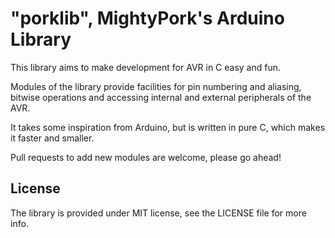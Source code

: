 # "porklib", MightyPork's Arduino Library

This library aims to make development for AVR in C easy and fun.

Modules of the library provide facilities for pin numbering and aliasing,
bitwise operations and accessing internal and external peripherals of the AVR.

It takes some inspiration from Arduino, but is written in pure C, which makes it faster
and smaller.

Pull requests to add new modules are welcome, please go ahead!

## License

The library is provided under MIT license, see the LICENSE file for more info.
